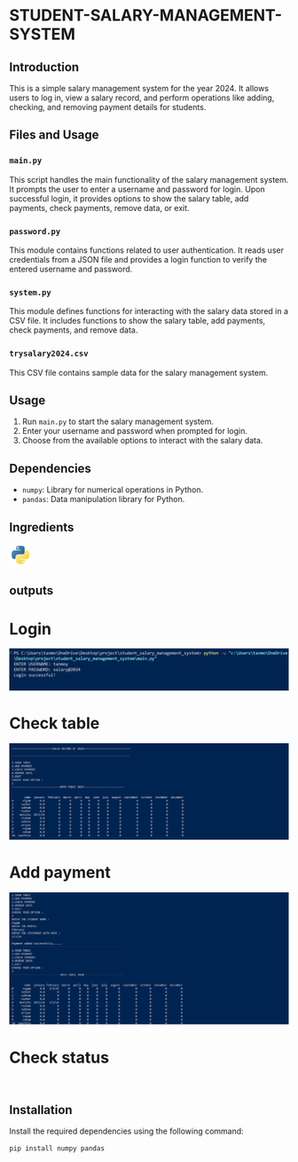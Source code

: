 # STUDENT-SALARY-MANAGEMENT-SYSTEM


## Introduction
This is a simple salary management system for the year 2024. It allows users to log in, view a salary record, and perform operations like adding, checking, and removing payment details for students.

## Files and Usage

### `main.py`
This script handles the main functionality of the salary management system. It prompts the user to enter a username and password for login. Upon successful login, it provides options to show the salary table, add payments, check payments, remove data, or exit.

### `password.py`
This module contains functions related to user authentication. It reads user credentials from a JSON file and provides a login function to verify the entered username and password.

### `system.py`
This module defines functions for interacting with the salary data stored in a CSV file. It includes functions to show the salary table, add payments, check payments, and remove data.

### `trysalary2024.csv`
This CSV file contains sample data for the salary management system.

## Usage
1. Run `main.py` to start the salary management system.
2. Enter your username and password when prompted for login.
3. Choose from the available options to interact with the salary data.

## Dependencies
- `numpy`: Library for numerical operations in Python.
- `pandas`: Data manipulation library for Python.


## Ingredients
<img src="https://raw.githubusercontent.com/devicons/devicon/master/icons/python/python-original.svg" alt="python" width="40" height="40"/>

## outputs
# Login

<img src="output1.png" />

# Check table

<img src="output2.png" />

# Add payment

<img src="output3.png" />

# Check status

<img src="" />

## Installation
Install the required dependencies using the following command:
```bash
pip install numpy pandas

